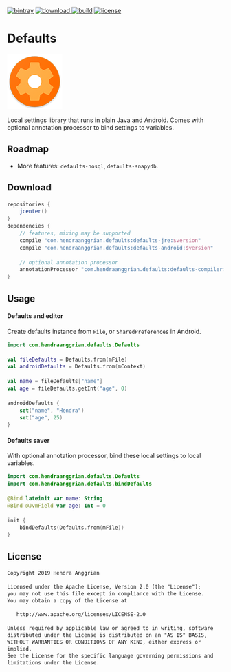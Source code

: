 [![bintray](https://img.shields.io/badge/bintray-defaults-brightgreen.svg)](https://bintray.com/hendraanggrian/defaults)
[![download](https://api.bintray.com/packages/hendraanggrian/defaults/defaults/images/download.svg) ](https://bintray.com/hendraanggrian/defaults/defaults/_latestVersion)
[![build](https://travis-ci.com/hendraanggrian/defaults.svg)](https://travis-ci.com/hendraanggrian/defaults)
[![license](https://img.shields.io/badge/license-Apache--2.0-blue.svg)](http://www.apache.org/licenses/LICENSE-2.0)

Defaults
========
![icon](/art/defaults-small.png)

Local settings library that runs in plain Java and Android.
Comes with optional annotation processor to bind settings to variables.

Roadmap
-------
* More features: `defaults-nosql`, `defaults-snapydb`.

Download
--------

```gradle
repositories {
    jcenter()
}
dependencies {
    // features, mixing may be supported
    compile "com.hendraanggrian.defaults:defaults-jre:$version"
    compile "com.hendraanggrian.defaults:defaults-android:$version"

    // optional annotation processor
    annotationProcessor "com.hendraanggrian.defaults:defaults-compiler:$version" // or kapt
}
```

Usage
-----

#### Defaults and editor

Create defaults instance from `File`, or `SharedPreferences` in Android.

```kotlin
import com.hendraanggrian.defaults.Defaults

val fileDefaults = Defaults.from(mFile)
val androidDefaults = Defaults.from(mContext)

val name = fileDefaults["name"]
val age = fileDefaults.getInt("age", 0)

androidDefaults {
    set("name", "Hendra")
    set("age", 25)
}
```

#### Defaults saver

With optional annotation processor, bind these local settings to local variables.

```kotlin
import com.hendraanggrian.defaults.Defaults
import com.hendraanggrian.defaults.bindDefaults

@Bind lateinit var name: String
@Bind @JvmField var age: Int = 0

init {
    bindDefaults(Defaults.from(mFile))
}
```

License
-------
    Copyright 2019 Hendra Anggrian

    Licensed under the Apache License, Version 2.0 (the "License");
    you may not use this file except in compliance with the License.
    You may obtain a copy of the License at

       http://www.apache.org/licenses/LICENSE-2.0

    Unless required by applicable law or agreed to in writing, software
    distributed under the License is distributed on an "AS IS" BASIS,
    WITHOUT WARRANTIES OR CONDITIONS OF ANY KIND, either express or implied.
    See the License for the specific language governing permissions and
    limitations under the License.
